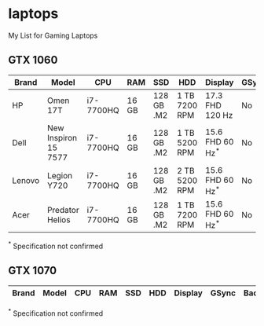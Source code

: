 # laptops
My List for Gaming Laptops

## GTX 1060

|Brand   | Model | CPU | RAM|SSD|HDD|Display|GSync|Backlight| Price| URL|
|--------|-------|-----|----|---|---|-------|-----|---------|------|----|
|HP| Omen 17T| i7-7700HQ| 16 GB|128 GB .M2|1 TB 7200 RPM|17.3 FHD 120 Hz| No| Red|
|Dell| New Inspiron 15 7577| i7-7700HQ| 16 GB|128 GB .M2|1 TB 5200 RPM| 15.6 FHD 60 Hz<sup>*</sup>| No| Red|
|Lenovo| Legion Y720|i7-7700HQ| 16 GB|128 GB .M2|2 TB 5200 RPM| 15.6 FHD 60 Hz<sup>*</sup>| No| Red|
|Acer| Predator Helios|i7-7700HQ| 16 GB|128 GB .M2|1 TB 7200 RPM| 15.6 FHD 60 Hz<sup>*</sup>| No| Red|

<sup>*</sup> Specification not confirmed

## GTX 1070

|Brand   | Model | CPU | RAM|SSD|HDD|Display|GSync|Backlight| Price| URL|
|--------|-------|-----|----|---|---|-------|-----|---------|------|----|

<sup>*</sup> Specification not confirmed
